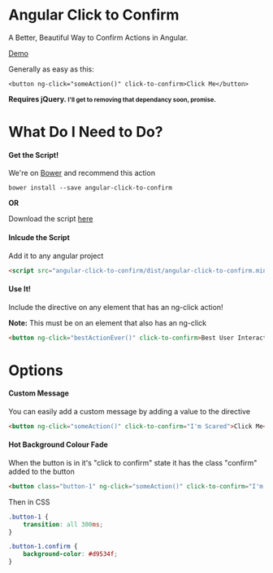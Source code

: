 # Angular Click to Confirm

A Better, Beautiful Way to Confirm Actions in Angular.

[Demo](http://spittal.github.io/angular-click-to-confirm/app/index.html)

Generally as easy as this:

    <button ng-click="someAction()" click-to-confirm>Click Me</button>

**Requires jQuery. <small>I'll get to removing that dependancy soon, promise.</small>**

# What Do I Need to Do?

#### Get the Script!

We're on [Bower](http://bower.io/) and recommend this action

    bower install --save angular-click-to-confirm

**OR**

Download the script [here]()

#### Inlcude the Script

Add it to any angular project

```html
<script src="angular-click-to-confirm/dist/angular-click-to-confirm.min.js"></script>
```

#### Use It!

Include the directive on any element that has an ng-click action!

**Note:** This must be on an element that also has an ng-click

```html
<button ng-click="bestActionEver()" click-to-confirm>Best User Interaction... Ever</button>
```

# Options

#### Custom Message

You can easily add a custom message by adding a value to the directive

```html
<button ng-click="someAction()" click-to-confirm="I'm Scared">Click Me</button>
```

#### Hot Background Colour Fade

When the button is in it's "click to confirm" state it has the class "confirm" added to the button

```html
<button class="button-1" ng-click="someAction()" click-to-confirm="I'm Scared">Click Me</button>
```

Then in CSS

```css
.button-1 {
	transition: all 300ms;
}

.button-1.confirm {
	background-color: #d9534f;
}
```